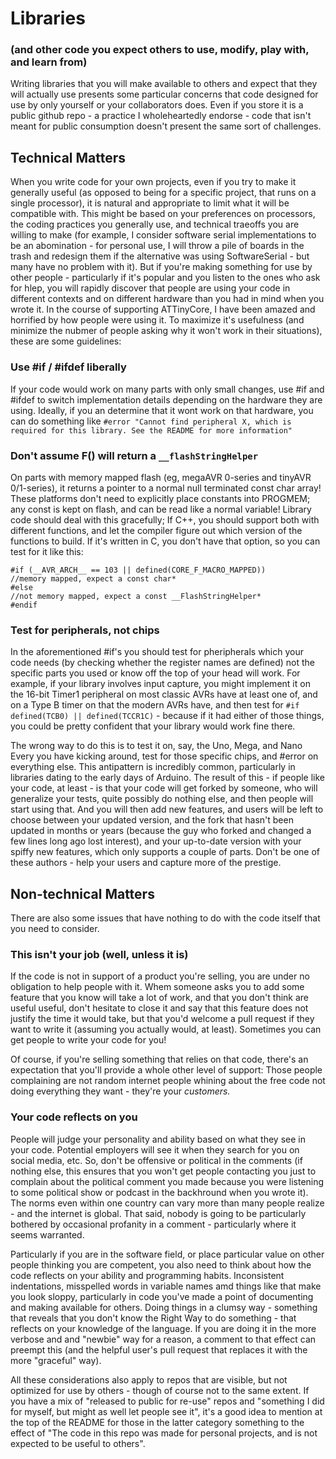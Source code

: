 # Libraries
### (and other code you expect others to use, modify, play with, and learn from)
Writing libraries that you will make available to others and expect that they will actually use presents some particular concerns that code designed for use by only yourself or your collaborators does. Even if you store it is a public github repo - a practice I wholeheartedly endorse - code that isn't meant for public consumption doesn't present the same sort of challenges. 

## Technical Matters
When you write code for your own projects, even if you try to make it generally useful (as opposed to being for a specific project, that runs on a single processor), it is natural and appropriate to limit what it will be compatible with. This might be based on your preferences on processors, the coding practices you generally use, and technical traeoffs you are willing to make (for example, I consider software serial implementations to be an abomination - for personal use, I will throw a pile of boards in the trash and redesign them if the alternative was using SoftwareSerial - but many have no problem with it). But if you're making something for use by other people - particularly if it's popular and you listen to the ones who ask for hlep, you will rapidly discover that people are using your code in different contexts and on different hardware than you had in mind when you wrote it. In the course of supporting ATTinyCore, I have been amazed and horrified by how people were using it. To maximize it's usefulness (and minimize the nubmer of people asking why it won't work in their situations), these are some guidelines:

### Use #if / #ifdef liberally
If your code would work on many parts with only small changes, use #if and #ifdef to switch implementation details depending on the hardware they are using. Ideally, if you an determine that it wont work on that hardware, you can do something like `#error "Cannot find peripheral X, which is required for this library. See the README for more information"`

### Don't assume F() will return a `__flashStringHelper`
On parts with memory mapped flash (eg, megaAVR 0-series and tinyAVR 0/1-series), it returns a pointer to a normal null terminated const char array! These platforms don't need to explicitly place constants into PROGMEM; any const is kept on flash, and can be read like a normal variable! Library code should deal with this gracefully; If C++, you should support both with different functions, and let the compiler figure out which version of the functions to build. If it's written in C, you don't have that option, so you can test for it like this:
```
#if (__AVR_ARCH__ == 103 || defined(CORE_F_MACRO_MAPPED))
//memory mapped, expect a const char*
#else
//not memory mapped, expect a const __FlashStringHelper*
#endif
```

### Test for peripherals, not chips
In the aforementioned #if's you should test for pheripherals which your code needs (by checking whether the register names are defined) not the specific parts you used or know off the top of your head will work. For example, if your library involves input capture, you might implement it on the 16-bit Timer1 peripheral on most classic AVRs have at least one of, and on a Type B timer on that the modern AVRs have, and then test for `#if defined(TCB0) || defined(TCCR1C)` - because if it had either of those things, you could be pretty confident that your library would work fine there.

The wrong way to do this is to test it on, say, the Uno, Mega, and Nano Every you have kicking around, test for those specific chips, and #error on everything else. This antipattern is incredibly common, particularly in libraries dating to the early days of Arduino. The result of this - if people like your code, at least - is that your code will get forked by someone, who will generalize your tests, quite possibly do nothing else, and then people will start using that. And you will then add new features, and users will be left to choose between your updated version, and the fork that hasn't been updated in months or years (because the guy who forked and changed a few lines long ago lost interest), and your up-to-date version with your spiffy new features, which only supports a couple of parts. Don't be one of these authors - help your users and capture more of the prestige. 

## Non-technical Matters
There are also some issues that have nothing to do with the code itself that you need to consider. 

### This isn't your job (well, unless it is) 
If the code is not in support of a product you're selling, you are under no obligation to help people with it. Whem someone asks you to add some feature that you know will take a lot of work, and that you don't think are useful useful, don't hesitate to close it and say that this feature does not justify the time it would take, but that you'd welcome a pull request if they want to write it (assuming you actually would, at least). Sometimes you can get people to write your code for you! 

Of course, if you're selling something that relies on that code, there's an expectation that you'll provide a whole other level of support: Those people complaining are not random internet people whining about the free code not doing everything they want - they're your *customers.*

### Your code reflects on you
People will judge your personality and ability based on what they see in your code. Potential employers will see it when they search for you on social media, etc. So, don't be offensive or political in the comments (if nothing else, this ensures that you won't get people contacting you just to complain about the political comment you made because you were listening to some political show or podcast in the backhround when you wrote it). The norms even within one country can vary more than many people realize - and the internet is global. That said, nobody is going to be particularly bothered by occasional profanity in a comment - particularly where it seems warranted. 

Particularly if you are in the software field, or place particular value on other people thinking you are competent, you also need to think about how the code reflects on your ability and programming habits. Inconsistent indentations, misspelled words in variable names amd things like that make you look sloppy, particularly in code you've made a point of documenting and making available for others. Doing things in a clumsy way - something that reveals that you don't know the Right Way to do something - that reflects on your knowledge of the language. If you are doing it in the more verbose and and "newbie" way for a reason, a comment to that effect can preempt this (and the helpful user's pull request that replaces it with the more "graceful" way).

All these considerations also apply to repos that are visible, but not optimized for use by others - though of course not to the same extent. If you have a mix of "released to public for re-use" repos and "something I did for myself, but might as well let people see it", it's a good idea to mention at the top of the README for those in the latter category something to the effect of "The code in this repo was made for personal projects, and is not expected to be useful to others".
